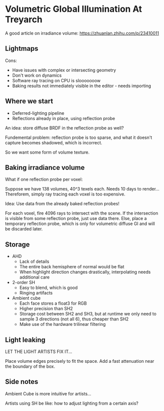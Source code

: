 # Volumetric Global Illumination At Treyarch

A good article on irradiance volume: https://zhuanlan.zhihu.com/p/23410011

## Lightmaps

Cons:

- Have issues with complex or intersecting geometry
- Don't work on dynamics
- Software ray tracing on CPU is slooooooow
- Baking results not immediately visible in the editor - needs importing

## Where we start

- Deferred-lighting pipeline
- Reflections already in place, using reflection probe

An idea: store diffuse BRDF in the reflection probe as well?

Fundemental problem: reflection probe is too sparse, and what it doesn't capture becomes shadowed, which is incorrect.

So we want some form of volume texture.

## Baking irradiance volume 

What if one reflection probe per voxel:

Suppose we have 138 volumes, 40^3 texels each. Needs 10 days to render... Thereforem, simply ray tracing each voxel is too expensive.

Idea: Use data from the already baked reflection probes!

For each voxel, fire 4096 rays to intersect with the scene. If the intersection is visible from some reflection probe, just use data there. Else, place a temporary reflection probe, which is only for volumetric diffuse GI and will be discarded later.

## Storage

- AHD
  - Lack of details
  - The entire back hemisphere of normal would be flat
  - When highlight direction changes drastically, interpolating needs additional care
- 2-order SH
  - Easy to blend, which is good
  - Ringing artifacts
- Ambient cube
  - Each face stores a float3 for RGB
  - Higher precision than SH2
  - Storage cost between SH2 and SH3, but at runtime we only need to sample 3 directions (not all 6), thus cheaper than SH2
  - Make use of the hardware trilinear filtering

## Light leaking

LET THE LIGHT ARTISTS FIX IT...

Place volume edges precisely to fit the space. Add a fast attenuation near the boundary of the box.

## Side notes

Ambient Cube is more intuitive for artists...

Artists using SH be like: how to adjust lighting from a certain axis?